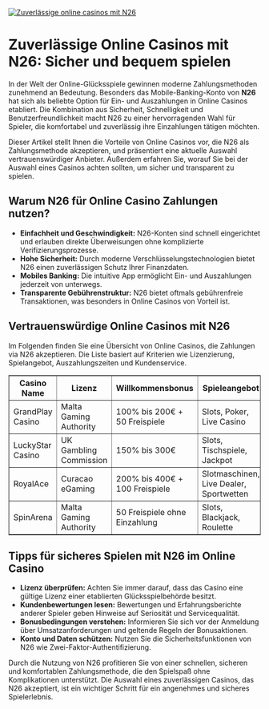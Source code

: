 [![Zuverlässige online casinos mit N26](https://123-caf.pages.dev/gitsignup.png)](https://vrmoo.ru/Bt82HjjY)

<h1>Zuverlässige Online Casinos mit N26: Sicher und bequem spielen</h1>  <p>In der Welt der Online-Glücksspiele gewinnen moderne Zahlungsmethoden zunehmend an Bedeutung. Besonders das Mobile-Banking-Konto von <strong>N26</strong> hat sich als beliebte Option für Ein- und Auszahlungen in Online Casinos etabliert. Die Kombination aus Sicherheit, Schnelligkeit und Benutzerfreundlichkeit macht N26 zu einer hervorragenden Wahl für Spieler, die komfortabel und zuverlässig ihre Einzahlungen tätigen möchten.</p>  <p>Dieser Artikel stellt Ihnen die Vorteile von Online Casinos vor, die N26 als Zahlungsmethode akzeptieren, und präsentiert eine aktuelle Auswahl vertrauenswürdiger Anbieter. Außerdem erfahren Sie, worauf Sie bei der Auswahl eines Casinos achten sollten, um sicher und transparent zu spielen.</p>  <h2>Warum N26 für Online Casino Zahlungen nutzen?</h2>  <ul>   <li><strong>Einfachheit und Geschwindigkeit:</strong> N26-Konten sind schnell eingerichtet und erlauben direkte Überweisungen ohne komplizierte Verifizierungsprozesse.</li>   <li><strong>Hohe Sicherheit:</strong> Durch moderne Verschlüsselungstechnologien bietet N26 einen zuverlässigen Schutz Ihrer Finanzdaten.</li>   <li><strong>Mobiles Banking:</strong> Die intuitive App ermöglicht Ein- und Auszahlungen jederzeit von unterwegs.</li>   <li><strong>Transparente Gebührenstruktur:</strong> N26 bietet oftmals gebührenfreie Transaktionen, was besonders in Online Casinos von Vorteil ist.</li> </ul>  <h2>Vertrauenswürdige Online Casinos mit N26</h2>  <p>Im Folgenden finden Sie eine Übersicht von Online Casinos, die Zahlungen via N26 akzeptieren. Die Liste basiert auf Kriterien wie Lizenzierung, Spielangebot, Auszahlungszeiten und Kundenservice.</p>  <table border="1" cellpadding="8" cellspacing="0">   <thead>     <tr>       <th>Casino Name</th>       <th>Lizenz</th>       <th>Willkommensbonus</th>       <th>Spieleangebot</th>       <th>Auszahlungsdauer</th>     </tr>   </thead>   <tbody>     <tr>       <td>GrandPlay Casino</td>       <td>Malta Gaming Authority</td>       <td>100% bis 200€ + 50 Freispiele</td>       <td>Slots, Poker, Live Casino</td>       <td>24-48 Stunden</td>     </tr>     <tr>       <td>LuckyStar Casino</td>       <td>UK Gambling Commission</td>       <td>150% bis 300€</td>       <td>Slots, Tischspiele, Jackpot</td>       <td>12-24 Stunden</td>     </tr>     <tr>       <td>RoyalAce</td>       <td>Curacao eGaming</td>       <td>200% bis 400€ + 100 Freispiele</td>       <td>Slotmaschinen, Live Dealer, Sportwetten</td>       <td>24 Stunden</td>     </tr>     <tr>       <td>SpinArena</td>       <td>Malta Gaming Authority</td>       <td>50 Freispiele ohne Einzahlung</td>       <td>Slots, Blackjack, Roulette</td>       <td>12-36 Stunden</td>     </tr>   </tbody> </table>  <h2>Tipps für sicheres Spielen mit N26 im Online Casino</h2>  <ul>   <li><strong>Lizenz überprüfen:</strong> Achten Sie immer darauf, dass das Casino eine gültige Lizenz einer etablierten Glücksspielbehörde besitzt.</li>   <li><strong>Kundenbewertungen lesen:</strong> Bewertungen und Erfahrungsberichte anderer Spieler geben Hinweise auf Seriosität und Servicequalität.</li>   <li><strong>Bonusbedingungen verstehen:</strong> Informieren Sie sich vor der Anmeldung über Umsatzanforderungen und geltende Regeln der Bonusaktionen.</li>   <li><strong>Konto und Daten schützen:</strong> Nutzen Sie die Sicherheitsfunktionen von N26 wie Zwei-Faktor-Authentifizierung.</li> </ul>  <p>Durch die Nutzung von N26 profitieren Sie von einer schnellen, sicheren und komfortablen Zahlungsmethode, die den Spielspaß ohne Komplikationen unterstützt. Die Auswahl eines zuverlässigen Casinos, das N26 akzeptiert, ist ein wichtiger Schritt für ein angenehmes und sicheres Spielerlebnis.</p>